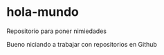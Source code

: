 # hola-mundo
Repositorio para poner nimiedades

Bueno niciando a trabajar con repositorios en Github
